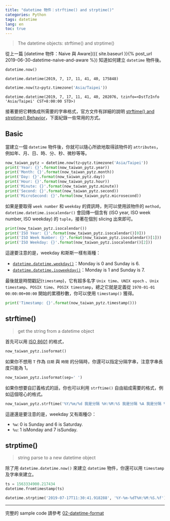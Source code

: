 ```yaml
---
title: "datetime 物件：strftime() and strptime()"
categories: Python
tags: datetime
lang: en
toc: true
---
```


>The datetime objects: strftime() and strptime()

從上一篇 [datetime 物件：Naive 與 Aware]({{ site.baseurl }}{% post_url 2019-06-30-datetime-naive-and-aware %}) 知道如何建立 `datetime` 物件後。

```python
datetime.now()
```
```output
datetime.datetime(2019, 7, 17, 11, 41, 40, 175848)
```

```python
datetime.now(tz=pytz.timezone('Asia/Taipei'))
```
```output
datetime.datetime(2019, 7, 17, 11, 41, 40, 202076, tzinfo=<DstTzInfo 'Asia/Taipei' CST+8:00:00 STD>)
```

接著要把它轉換成所需要的字串格式，官方文件有詳細的說明 [strftime() and strptime() Behavior](https://docs.python.org/3.6/library/datetime.html#strftime-strptime-behavior)，下面紀錄一些常用的方式。

## Basic
當建立一個 `datetime` 物件後，你就可以隨心所欲地取得該物件的 `attributes`，例如年、月、日、時、分、秒、微秒等等。
```python
now_taiwan_pytz = datetime.now(tz=pytz.timezone('Asia/Taipei'))
print('Year: {}'.format(now_taiwan_pytz.year))
print('Month: {}'.format(now_taiwan_pytz.month))
print('Day: {}'.format(now_taiwan_pytz.day))
print('Hour: {}'.format(now_taiwan_pytz.hour))
print('Minute: {}'.format(now_taiwan_pytz.minute))
print('Second: {}'.format(now_taiwan_pytz.second))
print('MicroSecond: {}'.format(now_taiwan_pytz.microsecond))
```

如果是要取得 `week number` 和 `weekday` 的資訊時，則可以使用該物件的 `method`，`datetime.datetime.isocalendar()` 會回傳一個含有 (ISO year, ISO week number, ISO weekday) 的 `tuple`，接著在個別 slicing 出來即可。
```python
print(now_taiwan_pytz.isocalendar())
print('ISO Year: {}'.format(now_taiwan_pytz.isocalendar()[0]))
print('ISO Week Number: {}'.format(now_taiwan_pytz.isocalendar()[1]))
print('ISO Weekday: {}'.format(now_taiwan_pytz.isocalendar()[2]))
```

這邊要注意的是，weekday 和斯斯一樣有兩種：
- [`datetime.datetime.weekday()`](https://docs.python.org/3/library/datetime.html#datetime.datetime.weekday)：Monday is 0 and Sunday is 6.
- [`datetime.datetime.isoweekday()`](https://docs.python.org/3/library/datetime.html#datetime.datetime.isoweekday)：Monday is 1 and Sunday is 7.

最後就是時間戳記(`timestamp`)，它有超多名字 `Unix time`、`UNIX epoch` 、`Unix timestamp`、`POSIX time`、`POSIX timestamp`，總之它就是定義從 `1970-01-01 00:00:00+00:00` 開始的累積秒數，你可以使用 `timestamp()` 獲得。

```python
print('Timestamp: {}'.format(now_taiwan_pytz.timestamp()))
```

## strftime()
> get the string from a datetime object

首先可以用 [ISO 8601](https://en.wikipedia.org/wiki/ISO_8601) 的格式，
```python
now_taiwan_pytz.isoformat()
```

如果你不想用 `T` 作為 `日期` 與 `時間` 的分隔時，你還可以指定分隔字串，注意字串長度只能為 1。
```python
now_taiwan_pytz.isoformat(sep=' ')
```

如果你想要自訂義格式的話，你也可以利用 `strftime()` 自由組成需要的格式，例如這個噁心的格式。
```python
now_taiwan_pytz.strftime('%Y/%m/%d 我是分隔 %H:%M:%S 我是分隔 %A 我是分隔 %z')
```

這邊還是要注意的是，weekday 又有兩種:confused:：
- `%w`: 0 is Sunday and 6 is Saturday.
- `%u`: 1 isMonday and 7 isSunday.

## strptime()
> string parse to a new datetime object

除了用 `datetime.datetime.now()` 來建立 `datetime` 物件，你還可以用 `timestamp` 及字串來建立。
```python
ts = 1563334900.217434
datetime.fromtimestamp(ts)

datetime.strptime('2019-07-17T11:30:41.918288', '%Y-%m-%dT%H:%M:%S.%f')
```

---
完整的 sample code 請參考 [02-datetime-format](https://github.com/orcahmlee/lab-technical-code/blob/master/Python/datetime/02-datetime-format.ipynb)
